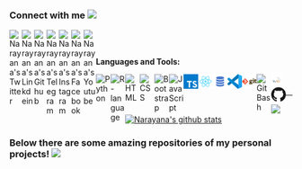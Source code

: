 <!-- ### Hi there, I'm Narayana reddy! <img src="https://media.giphy.com/media/hvRJCLFzcasrR4ia7z/giphy.gif" width="25px"></a> -->

<!-- I'm an electrical and electronics engineering graduate. I'm inquisitive towards learning new technologies. So, I made career transition into **UI Development** and currently working as FrontEnd Developer.

I'm also familiar with AI technologies like **Data Science,** **Machine Learning** and **Deep Learning** -->


### Connect with me <img src="https://media0.giphy.com/media/b73wUq1jFLBTy/200w.webp?cid=ecf05e47ssn5j01gupjyc6c22xkdbpev381onlz7kzlrwlz9&rid=200w.webp" width="75px"></a>

<a href="https://twitter.com/chinnapureddy7" target="_blank">
  <img align="left" alt="Narayana's Twitter" width="22px" src="https://cdn2.iconfinder.com/data/icons/social-media-2285/512/1_Twitter_colored_svg-512.png" />
</a>
<a href="https://www.linkedin.com/in/narayanareddy-ch/" target="_blank">
  <img align="left" alt="Narayana's Linkdein" width="22px" src="https://user-images.githubusercontent.com/58145503/119645144-572f5600-be3b-11eb-9de3-fced35313e08.png" />
</a>
<a href="https://github.com/NARAYANAREDDY37" target="_blank">
  <img align="left" alt="Narayana's Github" width="22px" src="https://cdn.iconscout.com/icon/free/png-512/github-31-72535.png" />
</a>
<a href="https://t.me/narayanareddy37" target="_blank">
  <img align="left" alt="Narayana's Telegram" width="22px" src="https://user-images.githubusercontent.com/58145503/119648906-9f507780-be3f-11eb-8ad9-ec47d5a7d88a.png" />
</a>
<a href="https://www.instagram.com/__narayanareddy37__/?hl=en" target="_blank">
  <img align="left" alt="Narayana's Instagram" width="22px" src="https://cdn2.iconfinder.com/data/icons/social-media-2285/512/1_Instagram_colored_svg_1-512.png" />
</a>
<a href="https://www.facebook.com/narayanareddy.chinnapureddy.35/" target="_blank">
  <img align="left" alt="Narayana's Facebook" width="22px" src="https://cdn1.iconfinder.com/data/icons/social-media-2285/512/Colored_Facebook3_svg-512.png" />
</a>
<a href="https://www.youtube.com/channel/UC6SltFd3x6FaIYMWUEO1Nuw?view_as=subscriber" target="_blank">
  <img align="left" alt="Narayana's Youtube" width="22px" src="https://cdn2.iconfinder.com/data/icons/social-media-2285/512/1_Youtube_colored_svg-512.png" />
</a>

<br />
<br />

<!-- - 💬 Ask me anything related to**UI Development** and **DATA**
- 📫 How to reach me: [Twitter - chinnapureddy7](https://twitter.com/chinnapureddy7) -->

**Languages and Tools:**  

<img align="left" alt="Python" width="26px" src="https://raw.githubusercontent.com/jmnote/z-icons/master/svg/python.svg">
<img align="left" alt="R-language" width="26px" src="https://raw.githubusercontent.com/jmnote/z-icons/master/svg/r.svg">
<img align="left" alt="HTML" width="26px" src="https://raw.githubusercontent.com/rhoit/mode-icons/dump/icons/html.png">
<img align="left" alt="CSS" width="26px" src="https://raw.githubusercontent.com/rhoit/mode-icons/dump/icons/css.png">
<img align="left" alt="Bootstrap" width="26px" src="https://raw.githubusercontent.com/jmnote/z-icons/master/svg/bootstrap.svg">
<img align="left" alt="JavaScript" width="26px" src="https://raw.githubusercontent.com/jmnote/z-icons/master/svg/javascript.svg">
<img align="left" alt="TypeScript" width="26px" src="https://raw.githubusercontent.com/github/explore/80688e429a7d4ef2fca1e82350fe8e3517d3494d/topics/typescript/typescript.png">
<img align="left" alt="React" width="26px" src="https://raw.githubusercontent.com/github/explore/80688e429a7d4ef2fca1e82350fe8e3517d3494d/topics/react/react.png">
<img align="left" alt="SQL" width="26px" src="https://raw.githubusercontent.com/github/explore/80688e429a7d4ef2fca1e82350fe8e3517d3494d/topics/sql/sql.png">
<img height="20" alt="Mysql" src="https://raw.githubusercontent.com/github/explore/80688e429a7d4ef2fca1e82350fe8e3517d3494d/topics/mysql/mysql.png">
<img align="left" alt="Visual Studio Code" width="26px" src="https://raw.githubusercontent.com/github/explore/80688e429a7d4ef2fca1e82350fe8e3517d3494d/topics/visual-studio-code/visual-studio-code.png"></code>
<img align="left" alt="Git" width="26px" src="https://raw.githubusercontent.com/github/explore/80688e429a7d4ef2fca1e82350fe8e3517d3494d/topics/git/git.png">
<img align="left" alt="GitBash" width="26px" src="https://raw.githubusercontent.com/jmnote/z-icons/master/svg/bash.svg">
<img align="left" alt="GitHub" width="26px" src="https://raw.githubusercontent.com/github/explore/78df643247d429f6cc873026c0622819ad797942/topics/github/github.png">

<br />

---

<a href="https://github.com/NARAYANAREDDY37">
  <img align="center" src="https://github-readme-stats.vercel.app/api/top-langs/?username=NARAYANAREDDY37&theme=light&hide_langs_below=1" />
</a>
<a href="https://github.com/NARAYANAREDDY37">
 <img align="center" src="https://github-readme-stats.vercel.app/api?username=NARAYANAREDDY37&show_icons=true&theme=light&line_height=27" alt="Narayana's github stats"/>
</a>

<div align="Left">

### Below there are some amazing repositories of my personal projects! <img src="https://media4.giphy.com/media/l1J9P0qQRurXaersY/giphy.gif?cid=ecf05e47ig7b2nog6qej9doka69bqybar1cgsnezzguzobog&rid=giphy.gif" width="50px"></a>


</div>
